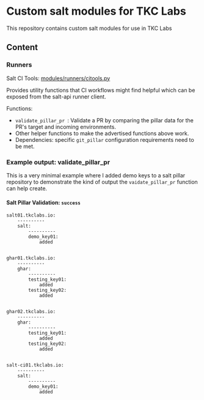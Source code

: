 # Custom salt modules for TKC Labs

This repository contains custom salt modules for use in TKC Labs

## Content

### Runners

Salt CI Tools: [modules/runners/citools.py](modules/runners/citools.py)

Provides utility functions that CI workflows might find helpful which can be exposed from the salt-api runner client.

Functions:
  - `validate_pillar_pr `: Validate a PR by comparing the pillar data for the PR's target and incoming environments.
  - Other helper functions to make the advertised functions above work.
  - Dependencies: specific `git_pillar` configuration requirements need to be met.

### Example output: validate_pillar_pr

This is a very minimal example where I added demo keys to a salt pillar repository to demonstrate the kind of output the `vaidate_pillar_pr` function can help create.

#### Salt Pillar Validation: `success`

```console
salt01.tkclabs.io:
    ----------
    salt:
        ----------
        demo_key01:
            added


ghar01.tkclabs.io:
    ----------
    ghar:
        ----------
        testing_key01:
            added
        testing_key02:
            added


ghar02.tkclabs.io:
    ----------
    ghar:
        ----------
        testing_key01:
            added
        testing_key02:
            added


salt-ci01.tkclabs.io:
    ----------
    salt:
        ----------
        demo_key01:
            added
```
